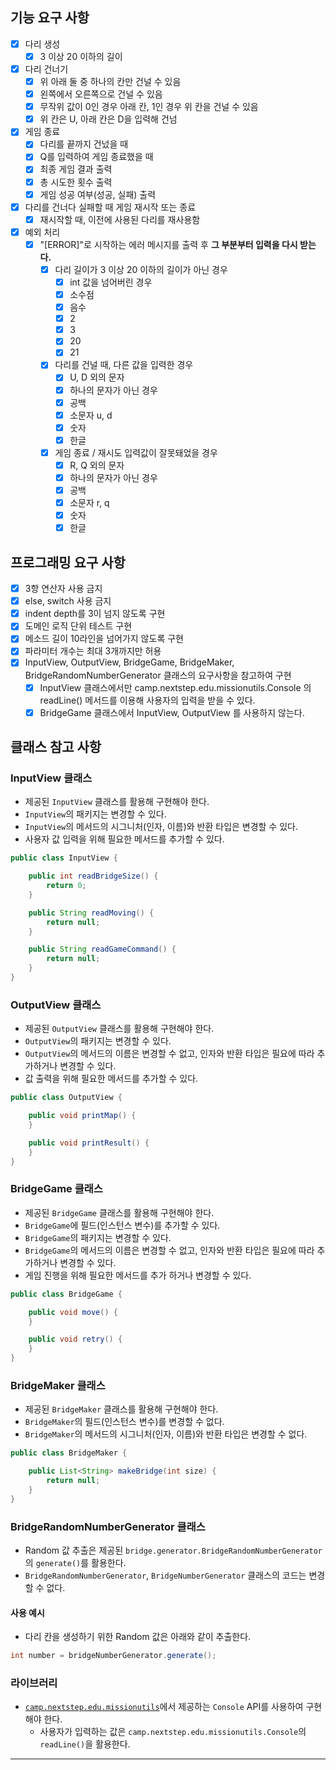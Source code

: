## 기능 요구 사항
- [x] 다리 생성
  - [x] 3 이상 20 이하의 길이
- [x] 다리 건너기
  - [x] 위 아래 둘 중 하나의 칸만 건널 수 있음
  - [x] 왼쪽에서 오른쪽으로 건널 수 있음
  - [x] 무작위 값이 0인 경우 아래 칸, 1인 경우 위 칸을 건널 수 있음
  - [x] 위 칸은 U, 아래 칸은 D을 입력해 건넘
- [x] 게임 종료
  - [x] 다리를 끝까지 건넜을 때
  - [x] Q를 입력하여 게임 종료했을 때
  - [x] 최종 게임 결과 출력
  - [x] 총 시도한 횟수 출력
  - [x] 게임 성공 여부(성공, 실패) 출력
- [x] 다리를 건너다 실패할 때 게임 재시작 또는 종료
  - [x] 재시작할 때, 이전에 사용된 다리를 재사용함
- [x] 예외 처리
  - [x] "[ERROR]"로 시작하는 에러 메시지를 출력 후 **그 부분부터 입력을 다시 받는다.**
    - [x] 다리 길이가 3 이상 20 이하의 길이가 아닌 경우
      - [x] int 값을 넘어버린 경우
      - [x] 소수점
      - [x] 음수
      - [x] 2
      - [x] 3
      - [x] 20
      - [x] 21
    - [x] 다리를 건널 때, 다른 값을 입력한 경우
      - [x] U, D 외의 문자
      - [x] 하나의 문자가 아닌 경우
      - [x] 공백
      - [x] 소문자 u, d
      - [x] 숫자
      - [x] 한글
    - [x] 게임 종료 / 재시도 입력값이 잘못돼었을 경우
      - [x] R, Q 외의 문자
      - [x] 하나의 문자가 아닌 경우
      - [x] 공백
      - [x] 소문자 r, q
      - [x] 숫자
      - [x] 한글
## 프로그래밍 요구 사항
- [x] 3항 연산자 사용 금지
- [x] else, switch 사용 금지
- [x] indent depth를 3이 넘지 않도록 구현
- [x] 도메인 로직 단위 테스트 구현
- [x] 메소드 길이 10라인을 넘어가지 않도록 구현
- [x] 파라미터 개수는 최대 3개까지만 허용
- [x] InputView, OutputView, BridgeGame, BridgeMaker, BridgeRandomNumberGenerator 클래스의 요구사항을 참고하여 구현
  - [x] InputView 클래스에서만 camp.nextstep.edu.missionutils.Console 의 readLine() 메서드를 이용해 사용자의 입력을 받을 수 있다.
  - [x] BridgeGame 클래스에서 InputView, OutputView 를 사용하지 않는다.
## 클래스 참고 사항
### InputView 클래스
- 제공된 `InputView` 클래스를 활용해 구현해야 한다.
- `InputView`의 패키지는 변경할 수 있다.
- `InputView`의 메서드의 시그니처(인자, 이름)와 반환 타입은 변경할 수 있다.
- 사용자 값 입력을 위해 필요한 메서드를 추가할 수 있다.
```java
public class InputView {

    public int readBridgeSize() {
        return 0;
    }

    public String readMoving() {
        return null;
    }

    public String readGameCommand() {
        return null;
    }
}
```
### OutputView 클래스
- 제공된 `OutputView` 클래스를 활용해 구현해야 한다.
- `OutputView`의 패키지는 변경할 수 있다.
- `OutputView`의 메서드의 이름은 변경할 수 없고, 인자와 반환 타입은 필요에 따라 추가하거나 변경할 수 있다.
- 값 출력을 위해 필요한 메서드를 추가할 수 있다.
```java
public class OutputView {

    public void printMap() {
    }

    public void printResult() {
    }
}
```

### BridgeGame 클래스
- 제공된 `BridgeGame` 클래스를 활용해 구현해야 한다.
- `BridgeGame`에 필드(인스턴스 변수)를 추가할 수 있다.
- `BridgeGame`의 패키지는 변경할 수 있다.
- `BridgeGame`의 메서드의 이름은 변경할 수 없고, 인자와 반환 타입은 필요에 따라 추가하거나 변경할 수 있다.
- 게임 진행을 위해 필요한 메서드를 추가 하거나 변경할 수 있다.

```java
public class BridgeGame {

    public void move() {
    }

    public void retry() {
    }
}
```

### BridgeMaker 클래스
- 제공된 `BridgeMaker` 클래스를 활용해 구현해야 한다.
- `BridgeMaker`의 필드(인스턴스 변수)를 변경할 수 없다.
- `BridgeMaker`의 메서드의 시그니처(인자, 이름)와 반환 타입은 변경할 수 없다.
```java
public class BridgeMaker {

    public List<String> makeBridge(int size) {
        return null;
    }
}
```

### BridgeRandomNumberGenerator 클래스

- Random 값 추출은 제공된 `bridge.generator.BridgeRandomNumberGenerator`의 `generate()`를 활용한다.
- `BridgeRandomNumberGenerator`, `BridgeNumberGenerator` 클래스의 코드는 변경할 수 없다.

#### 사용 예시

- 다리 칸을 생성하기 위한 Random 값은 아래와 같이 추출한다.

```java
int number = bridgeNumberGenerator.generate();
``` 

### 라이브러리

- [`camp.nextstep.edu.missionutils`](https://github.com/woowacourse-projects/mission-utils)에서 제공하는 `Console` API를 사용하여 구현해야 한다.
  - 사용자가 입력하는 값은 `camp.nextstep.edu.missionutils.Console`의 `readLine()`을 활용한다.

---